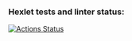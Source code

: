 ### Hexlet tests and linter status:
[![Actions Status](https://github.com/yonamin/frontend-project-lvl1/workflows/hexlet-check/badge.svg)](https://github.com/yonamin/frontend-project-lvl1/actions)